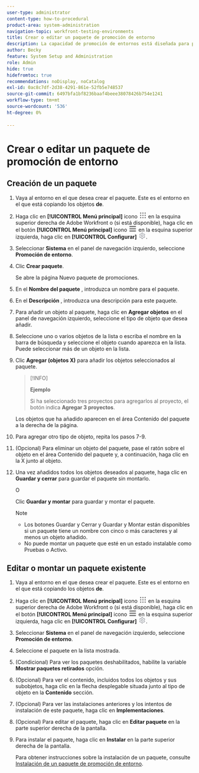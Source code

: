 ```yaml
---
user-type: administrator
content-type: how-to-procedural
product-area: system-administration
navigation-topic: workfront-testing-environments
title: Crear o editar un paquete de promoción de entorno
description: La capacidad de promoción de entornos está diseñada para proporcionar la capacidad de mover objetos relacionados con la configuración de un entorno a otro. Aprenda a crear un paquete de promoción de entorno que luego pueda instalar en un entorno diferente.
author: Becky
feature: System Setup and Administration
role: Admin
hide: true
hidefromtoc: true
recommendations: noDisplay, noCatalog
exl-id: 0ac8c7df-2d38-4291-861e-52fb5e748537
source-git-commit: 6497bfa1bf8236baaf4beee38078426b754e1241
workflow-type: tm+mt
source-wordcount: '536'
ht-degree: 0%

---
```


# Crear o editar un paquete de promoción de entorno

## Creación de un paquete

1. Vaya al entorno en el que desea crear el paquete. Este es el entorno en el que está copiando los objetos **de**.
1. Haga clic en **[!UICONTROL Menú principal]** icono ![Menú principal](/help/_includes/assets/main-menu-icon.png) en la esquina superior derecha de Adobe Workfront o (si está disponible), haga clic en el botón **[!UICONTROL Menú principal]** icono ![Menú principal](/help/_includes/assets/main-menu-icon-left-nav.png) en la esquina superior izquierda, haga clic en **[!UICONTROL Configurar]** ![Icono de configuración](/help/_includes/assets/gear-icon-setup.png).
1. Seleccionar **Sistema** en el panel de navegación izquierdo, seleccione **Promoción de entorno**.
1. Clic **Crear paquete**.

   Se abre la página Nuevo paquete de promociones.

1. En el **Nombre del paquete** , introduzca un nombre para el paquete.
1. En el **Descripción** , introduzca una descripción para este paquete.
1. Para añadir un objeto al paquete, haga clic en **Agregar objetos** en el panel de navegación izquierdo, seleccione el tipo de objeto que desea añadir.
1. Seleccione uno o varios objetos de la lista o escriba el nombre en la barra de búsqueda y seleccione el objeto cuando aparezca en la lista. Puede seleccionar más de un objeto en la lista.
1. Clic **Agregar (objetos X)** para añadir los objetos seleccionados al paquete.

   >[!INFO]
   >
   >**Ejemplo**
   >
   >Si ha seleccionado tres proyectos para agregarlos al proyecto, el botón indica **Agregar 3 proyectos**.

   Los objetos que ha añadido aparecen en el área Contenido del paquete a la derecha de la página.

1. Para agregar otro tipo de objeto, repita los pasos 7-9.
1. (Opcional) Para eliminar un objeto del paquete, pase el ratón sobre el objeto en el área Contenido del paquete y, a continuación, haga clic en la X junto al objeto.
1. Una vez añadidos todos los objetos deseados al paquete, haga clic en **Guardar y cerrar** para guardar el paquete sin montarlo.

   O

   Clic **Guardar y montar** para guardar y montar el paquete.

   >[!NOTE]
   >
   >* Los botones Guardar y Cerrar y Guardar y Montar están disponibles si un paquete tiene un nombre con cinco o más caracteres y al menos un objeto añadido.
   >* No puede montar un paquete que esté en un estado instalable como Pruebas o Activo.

## Editar o montar un paquete existente

1. Vaya al entorno en el que desea crear el paquete. Este es el entorno en el que está copiando los objetos **de**.
1. Haga clic en **[!UICONTROL Menú principal]** icono ![Menú principal](/help/_includes/assets/main-menu-icon.png) en la esquina superior derecha de Adobe Workfront o (si está disponible), haga clic en el botón **[!UICONTROL Menú principal]** icono ![Menú principal](/help/_includes/assets/main-menu-icon-left-nav.png) en la esquina superior izquierda, haga clic en **[!UICONTROL Configurar]** ![Icono de configuración](/help/_includes/assets/gear-icon-setup.png).
1. Seleccionar **Sistema** en el panel de navegación izquierdo, seleccione **Promoción de entorno**.
1. Seleccione el paquete en la lista mostrada.
1. (Condicional) Para ver los paquetes deshabilitados, habilite la variable **Mostrar paquetes retirados** opción.
1. (Opcional) Para ver el contenido, incluidos todos los objetos y sus subobjetos, haga clic en la flecha desplegable situada junto al tipo de objeto en la **Contenido** sección.
1. (Opcional) Para ver las instalaciones anteriores y los intentos de instalación de este paquete, haga clic en **Implementaciones**.
1. (Opcional) Para editar el paquete, haga clic en **Editar paquete** en la parte superior derecha de la pantalla.
1. Para instalar el paquete, haga clic en **Instalar** en la parte superior derecha de la pantalla.

   Para obtener instrucciones sobre la instalación de un paquete, consulte [Instalación de un paquete de promoción de entorno](/help/quicksilver/administration-and-setup/set-up-workfront/workfront-testing-environments/environment-promotion-install-package.md).
